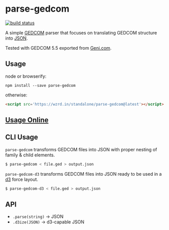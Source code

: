 # parse-gedcom

[![build status](https://secure.travis-ci.org/tmcw/parse-gedcom.png)](http://travis-ci.org/tmcw/parse-gedcom)

A simple [GEDCOM](http://en.wikipedia.org/wiki/GEDCOM) parser that
focuses on translating GEDCOM structure into [JSON](http://www.json.org/).

Tested with GEDCOM 5.5 exported from [Geni.com](http://www.geni.com/).

## Usage

node or browserify:

    npm install --save parse-gedcom

otherwise:

```html
<script src='https://wzrd.in/standalone/parse-gedcom@latest'></script>
```

## [Usage Online](http://macwright.org/parse-gedcom/live/)

## CLI Usage

`parse-gedcom` transforms GEDCOM files into JSON with proper nesting of
family & child elements.

```sh
$ parse-gedcom < file.ged > output.json
```

`parse-gedcom-d3` transforms GEDCOM files into JSON ready to be used in
a [d3](http://d3js.org/) force layout.

```sh
$ parse-gedcom-d3 < file.ged > output.json
```

## API

* `.parse(string)` -> JSON
* `.d3ize(JSON)` -> d3-capable JSON
